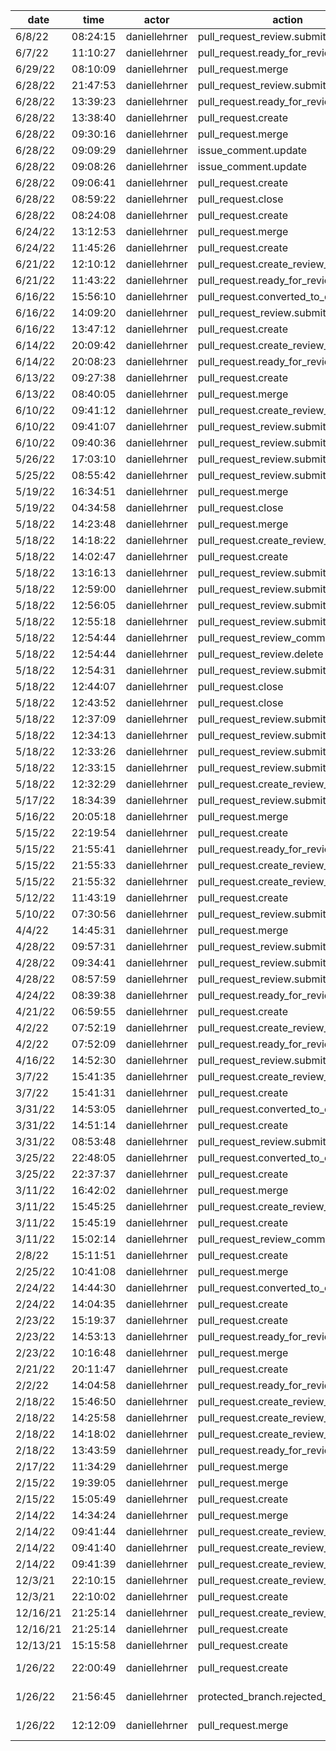 | date     | time     | actor         | action                               | repo                    | user          | data.team | data.new_repo_permission | data.old_repo_permission |
| -------- | -------- | ------------- | ------------------------------------ | ----------------------- | ------------- | --------- | ------------------------ | ------------------------ |
| 6/8/22   | 08:24:15 | daniellehrner | pull_request_review.submit           | hyperledger/besu        |               |           |                          |                          |
| 6/7/22   | 11:10:27 | daniellehrner | pull_request.ready_for_review        | hyperledger/besu        | daniellehrner |           |                          |                          |
| 6/29/22  | 08:10:09 | daniellehrner | pull_request.merge                   | hyperledger/besu        | daniellehrner |           |                          |                          |
| 6/28/22  | 21:47:53 | daniellehrner | pull_request_review.submit           | hyperledger/besu        |               |           |                          |                          |
| 6/28/22  | 13:39:23 | daniellehrner | pull_request.ready_for_review        | hyperledger/besu        | daniellehrner |           |                          |                          |
| 6/28/22  | 13:38:40 | daniellehrner | pull_request.create                  | hyperledger/besu        | daniellehrner |           |                          |                          |
| 6/28/22  | 09:30:16 | daniellehrner | pull_request.merge                   | hyperledger/besu        | daniellehrner |           |                          |                          |
| 6/28/22  | 09:09:29 | daniellehrner | issue_comment.update                 | hyperledger/besu        |               |           |                          |                          |
| 6/28/22  | 09:08:26 | daniellehrner | issue_comment.update                 | hyperledger/besu        |               |           |                          |                          |
| 6/28/22  | 09:06:41 | daniellehrner | pull_request.create                  | hyperledger/besu        | daniellehrner |           |                          |                          |
| 6/28/22  | 08:59:22 | daniellehrner | pull_request.close                   | hyperledger/besu        | daniellehrner |           |                          |                          |
| 6/28/22  | 08:24:08 | daniellehrner | pull_request.create                  | hyperledger/besu        | daniellehrner |           |                          |                          |
| 6/24/22  | 13:12:53 | daniellehrner | pull_request.merge                   | hyperledger/besu        | daniellehrner |           |                          |                          |
| 6/24/22  | 11:45:26 | daniellehrner | pull_request.create                  | hyperledger/besu        | daniellehrner |           |                          |                          |
| 6/21/22  | 12:10:12 | daniellehrner | pull_request.create_review_request   | hyperledger/besu        | daniellehrner |           |                          |                          |
| 6/21/22  | 11:43:22 | daniellehrner | pull_request.ready_for_review        | hyperledger/besu        | daniellehrner |           |                          |                          |
| 6/16/22  | 15:56:10 | daniellehrner | pull_request.converted_to_draft      | hyperledger/besu        | daniellehrner |           |                          |                          |
| 6/16/22  | 14:09:20 | daniellehrner | pull_request_review.submit           | hyperledger/besu        |               |           |                          |                          |
| 6/16/22  | 13:47:12 | daniellehrner | pull_request.create                  | hyperledger/besu        | daniellehrner |           |                          |                          |
| 6/14/22  | 20:09:42 | daniellehrner | pull_request.create_review_request   | hyperledger/besu        | daniellehrner |           |                          |                          |
| 6/14/22  | 20:08:23 | daniellehrner | pull_request.ready_for_review        | hyperledger/besu        | daniellehrner |           |                          |                          |
| 6/13/22  | 09:27:38 | daniellehrner | pull_request.create                  | hyperledger/besu        | daniellehrner |           |                          |                          |
| 6/13/22  | 08:40:05 | daniellehrner | pull_request.merge                   | hyperledger/besu        | daniellehrner |           |                          |                          |
| 6/10/22  | 09:41:12 | daniellehrner | pull_request.create_review_request   | hyperledger/besu        | daniellehrner |           |                          |                          |
| 6/10/22  | 09:41:07 | daniellehrner | pull_request_review.submit           | hyperledger/besu        |               |           |                          |                          |
| 6/10/22  | 09:40:36 | daniellehrner | pull_request_review.submit           | hyperledger/besu        |               |           |                          |                          |
| 5/26/22  | 17:03:10 | daniellehrner | pull_request_review.submit           | hyperledger/besu        |               |           |                          |                          |
| 5/25/22  | 08:55:42 | daniellehrner | pull_request_review.submit           | hyperledger/besu        |               |           |                          |                          |
| 5/19/22  | 16:34:51 | daniellehrner | pull_request.merge                   | hyperledger/besu        | daniellehrner |           |                          |                          |
| 5/19/22  | 04:34:58 | daniellehrner | pull_request.close                   | hyperledger/besu        | daniellehrner |           |                          |                          |
| 5/18/22  | 14:23:48 | daniellehrner | pull_request.merge                   | hyperledger/besu        | daniellehrner |           |                          |                          |
| 5/18/22  | 14:18:22 | daniellehrner | pull_request.create_review_request   | hyperledger/besu        | daniellehrner |           |                          |                          |
| 5/18/22  | 14:02:47 | daniellehrner | pull_request.create                  | hyperledger/besu        | daniellehrner |           |                          |                          |
| 5/18/22  | 13:16:13 | daniellehrner | pull_request_review.submit           | hyperledger/besu        |               |           |                          |                          |
| 5/18/22  | 12:59:00 | daniellehrner | pull_request_review.submit           | hyperledger/besu        |               |           |                          |                          |
| 5/18/22  | 12:56:05 | daniellehrner | pull_request_review.submit           | hyperledger/besu        |               |           |                          |                          |
| 5/18/22  | 12:55:18 | daniellehrner | pull_request_review.submit           | hyperledger/besu        |               |           |                          |                          |
| 5/18/22  | 12:54:44 | daniellehrner | pull_request_review_comment.delete   | hyperledger/besu        |               |           |                          |                          |
| 5/18/22  | 12:54:44 | daniellehrner | pull_request_review.delete           | hyperledger/besu        |               |           |                          |                          |
| 5/18/22  | 12:54:31 | daniellehrner | pull_request_review.submit           | hyperledger/besu        |               |           |                          |                          |
| 5/18/22  | 12:44:07 | daniellehrner | pull_request.close                   | hyperledger/besu        | daniellehrner |           |                          |                          |
| 5/18/22  | 12:43:52 | daniellehrner | pull_request.close                   | hyperledger/besu        | daniellehrner |           |                          |                          |
| 5/18/22  | 12:37:09 | daniellehrner | pull_request_review.submit           | hyperledger/besu        |               |           |                          |                          |
| 5/18/22  | 12:34:13 | daniellehrner | pull_request_review.submit           | hyperledger/besu        |               |           |                          |                          |
| 5/18/22  | 12:33:26 | daniellehrner | pull_request_review.submit           | hyperledger/besu        |               |           |                          |                          |
| 5/18/22  | 12:33:15 | daniellehrner | pull_request_review.submit           | hyperledger/besu        |               |           |                          |                          |
| 5/18/22  | 12:32:29 | daniellehrner | pull_request.create_review_request   | hyperledger/besu        | daniellehrner |           |                          |                          |
| 5/17/22  | 18:34:39 | daniellehrner | pull_request_review.submit           | hyperledger/besu        |               |           |                          |                          |
| 5/16/22  | 20:05:18 | daniellehrner | pull_request.merge                   | hyperledger/besu        | fab-10        |           |                          |                          |
| 5/15/22  | 22:19:54 | daniellehrner | pull_request.create                  | hyperledger/besu        | daniellehrner |           |                          |                          |
| 5/15/22  | 21:55:41 | daniellehrner | pull_request.ready_for_review        | hyperledger/besu        | daniellehrner |           |                          |                          |
| 5/15/22  | 21:55:33 | daniellehrner | pull_request.create_review_request   | hyperledger/besu        | daniellehrner |           |                          |                          |
| 5/15/22  | 21:55:32 | daniellehrner | pull_request.create_review_request   | hyperledger/besu        | daniellehrner |           |                          |                          |
| 5/12/22  | 11:43:19 | daniellehrner | pull_request.create                  | hyperledger/besu        | daniellehrner |           |                          |                          |
| 5/10/22  | 07:30:56 | daniellehrner | pull_request_review.submit           | hyperledger/besu        |               |           |                          |                          |
| 4/4/22   | 14:45:31 | daniellehrner | pull_request.merge                   | hyperledger/besu        | daniellehrner |           |                          |                          |
| 4/28/22  | 09:57:31 | daniellehrner | pull_request_review.submit           | hyperledger/besu        |               |           |                          |                          |
| 4/28/22  | 09:34:41 | daniellehrner | pull_request_review.submit           | hyperledger/besu        |               |           |                          |                          |
| 4/28/22  | 08:57:59 | daniellehrner | pull_request_review.submit           | hyperledger/besu        |               |           |                          |                          |
| 4/24/22  | 08:39:38 | daniellehrner | pull_request.ready_for_review        | hyperledger/besu        | daniellehrner |           |                          |                          |
| 4/21/22  | 06:59:55 | daniellehrner | pull_request.create                  | hyperledger/besu        | daniellehrner |           |                          |                          |
| 4/2/22   | 07:52:19 | daniellehrner | pull_request.create_review_request   | hyperledger/besu        | daniellehrner |           |                          |                          |
| 4/2/22   | 07:52:09 | daniellehrner | pull_request.ready_for_review        | hyperledger/besu        | daniellehrner |           |                          |                          |
| 4/16/22  | 14:52:30 | daniellehrner | pull_request_review.submit           | hyperledger/besu        |               |           |                          |                          |
| 3/7/22   | 15:41:35 | daniellehrner | pull_request.create_review_request   | hyperledger/besu        | daniellehrner |           |                          |                          |
| 3/7/22   | 15:41:31 | daniellehrner | pull_request.create                  | hyperledger/besu        | daniellehrner |           |                          |                          |
| 3/31/22  | 14:53:05 | daniellehrner | pull_request.converted_to_draft      | hyperledger/besu        | daniellehrner |           |                          |                          |
| 3/31/22  | 14:51:14 | daniellehrner | pull_request.create                  | hyperledger/besu        | daniellehrner |           |                          |                          |
| 3/31/22  | 08:53:48 | daniellehrner | pull_request_review.submit           | hyperledger/besu        |               |           |                          |                          |
| 3/25/22  | 22:48:05 | daniellehrner | pull_request.converted_to_draft      | hyperledger/besu        | daniellehrner |           |                          |                          |
| 3/25/22  | 22:37:37 | daniellehrner | pull_request.create                  | hyperledger/besu        | daniellehrner |           |                          |                          |
| 3/11/22  | 16:42:02 | daniellehrner | pull_request.merge                   | hyperledger/besu        | daniellehrner |           |                          |                          |
| 3/11/22  | 15:45:25 | daniellehrner | pull_request.create_review_request   | hyperledger/besu        | daniellehrner |           |                          |                          |
| 3/11/22  | 15:45:19 | daniellehrner | pull_request.create                  | hyperledger/besu        | daniellehrner |           |                          |                          |
| 3/11/22  | 15:02:14 | daniellehrner | pull_request_review_comment.delete   | hyperledger/besu        |               |           |                          |                          |
| 2/8/22   | 15:11:51 | daniellehrner | pull_request.create                  | hyperledger/besu        | daniellehrner |           |                          |                          |
| 2/25/22  | 10:41:08 | daniellehrner | pull_request.merge                   | hyperledger/besu        | daniellehrner |           |                          |                          |
| 2/24/22  | 14:44:30 | daniellehrner | pull_request.converted_to_draft      | hyperledger/besu        | daniellehrner |           |                          |                          |
| 2/24/22  | 14:04:35 | daniellehrner | pull_request.create                  | hyperledger/besu        | daniellehrner |           |                          |                          |
| 2/23/22  | 15:19:37 | daniellehrner | pull_request.create                  | hyperledger/besu        | daniellehrner |           |                          |                          |
| 2/23/22  | 14:53:13 | daniellehrner | pull_request.ready_for_review        | hyperledger/besu        | daniellehrner |           |                          |                          |
| 2/23/22  | 10:16:48 | daniellehrner | pull_request.merge                   | hyperledger/besu        | daniellehrner |           |                          |                          |
| 2/21/22  | 20:11:47 | daniellehrner | pull_request.create                  | hyperledger/besu        | daniellehrner |           |                          |                          |
| 2/2/22   | 14:04:58 | daniellehrner | pull_request.ready_for_review        | hyperledger/besu        | daniellehrner |           |                          |                          |
| 2/18/22  | 15:46:50 | daniellehrner | pull_request.create_review_request   | hyperledger/besu        | fab-10        |           |                          |                          |
| 2/18/22  | 14:25:58 | daniellehrner | pull_request.create_review_request   | hyperledger/besu        | fab-10        |           |                          |                          |
| 2/18/22  | 14:18:02 | daniellehrner | pull_request.create_review_request   | hyperledger/besu        | daniellehrner |           |                          |                          |
| 2/18/22  | 13:43:59 | daniellehrner | pull_request.ready_for_review        | hyperledger/besu        | daniellehrner |           |                          |                          |
| 2/17/22  | 11:34:29 | daniellehrner | pull_request.merge                   | hyperledger/besu        | fab-10        |           |                          |                          |
| 2/15/22  | 19:39:05 | daniellehrner | pull_request.merge                   | hyperledger/besu        | daniellehrner |           |                          |                          |
| 2/15/22  | 15:05:49 | daniellehrner | pull_request.create                  | hyperledger/besu        | daniellehrner |           |                          |                          |
| 2/14/22  | 14:34:24 | daniellehrner | pull_request.merge                   | hyperledger/besu        | daniellehrner |           |                          |                          |
| 2/14/22  | 09:41:44 | daniellehrner | pull_request.create_review_request   | hyperledger/besu        | daniellehrner |           |                          |                          |
| 2/14/22  | 09:41:40 | daniellehrner | pull_request.create_review_request   | hyperledger/besu        | daniellehrner |           |                          |                          |
| 2/14/22  | 09:41:39 | daniellehrner | pull_request.create_review_request   | hyperledger/besu        | daniellehrner |           |                          |                          |
| 12/3/21  | 22:10:15 | daniellehrner | pull_request.create_review_request   | hyperledger/besu        | daniellehrner |           |                          |                          |
| 12/3/21  | 22:10:02 | daniellehrner | pull_request.create                  | hyperledger/besu        | daniellehrner |           |                          |                          |
| 12/16/21 | 21:25:14 | daniellehrner | pull_request.create_review_request   | hyperledger/besu        | daniellehrner |           |                          |                          |
| 12/16/21 | 21:25:14 | daniellehrner | pull_request.create                  | hyperledger/besu        | daniellehrner |           |                          |                          |
| 12/13/21 | 15:15:58 | daniellehrner | pull_request.create                  | hyperledger/besu        | daniellehrner |           |                          |                          |
| 1/26/22  | 22:00:49 | daniellehrner | pull_request.create                  | hyperledger/besu-native | daniellehrner |           |                          |                          |
| 1/26/22  | 21:56:45 | daniellehrner | protected_branch.rejected_ref_update | hyperledger/besu-native |               |           |                          |                          |
| 1/26/22  | 12:12:09 | daniellehrner | pull_request.merge                   | hyperledger/besu-native | freemanzMrojo |           |                          |                          |
